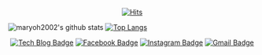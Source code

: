 <div align=center>

[![Hits](https://hits.seeyoufarm.com/api/count/incr/badge.svg?url=https%3A%2F%2Fgithub.com%2Fmaryoh2003)](https://hits.seeyoufarm.com)

</div>



![maryoh2002's github stats](https://github-readme-stats.vercel.app/api?username=maryoh2003&theme=dracula&show_icons=true)
[![Top Langs](https://github-readme-stats.vercel.app/api/top-langs/?username=maryoh2003&layout=compact)](https://github.com/maryoh2003)

<div align=center>
  
[![Tech Blog Badge](http://img.shields.io/badge/-Tech%20blog-black?style=flat-square&logo=github&link=https://medium.com/@maryoh2002)](https://medium.com/@maryoh2002) 
[![Facebook Badge](https://img.shields.io/badge/-Facebook-1877f2?style=flat-square&logo=facebook&logoColor=white&link=https://www.facebook.com/profile.php?id=100036020954491)](https://www.facebook.com/profile.php?id=100036020954491) 
[![Instagram Badge](https://img.shields.io/badge/-Instagram-dd2a7b?style=flat-square&logo=instagram&logoColor=white&link=https://www.instagram.com/0_haribro/?hl=ko)](https://www.instagram.com/0_haribro/?hl=ko) 
[![Gmail Badge](https://img.shields.io/badge/-Gmail-d14836?style=flat-square&logo=Gmail&logoColor=white&link=mailto:haribro2003@gmail.com)](mailto:haribro2003@gmail.com)
</div>
